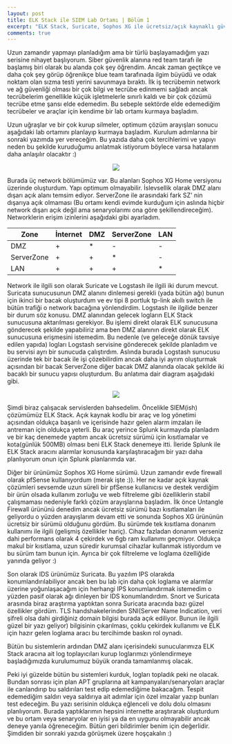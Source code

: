 ```yaml
---
layout: post
title: ELK Stack ile SIEM Lab Ortamı | Bölüm 1
excerpt: "ELK Stack, Suricate, Sophos XG ile ücretsiz/açık kaynaklı güvenlik çözümleri"
comments: true
---
```

Uzun zamandır yapmayı planladığım ama bir türlü başlayamadığım yazı serisine nihayet başlıyorum. Siber güvenlik alanına red team tarafı ile başlamış biri olarak bu alanda çok şey öğrendim. Ancak zaman geçtikçe ve daha çok şey görüp öğrenikçe blue team tarafınada ilgim büyüdü ve odak noktam olan sızma testi yerini savunmaya bıraktı. İlk iş tecrübemin network ve ağ güvenliği olması bir çok bilgi ve tecrübe edinmemi sağladı ancak tecrübelerim genellikle küçük işletmelerle sınırlı kaldı ve bir çok çözümü tecrübe etme şansı elde edemedim. Bu sebeple sektörde elde edemediğim tecrübeler ve araçlar için kendime bir lab ortamı kurmaya başladım.  

Uzun uğraşlar ve bir çok kurup silmeler, optimum çözüm arayışları sonucu aşağıdaki lab ortamını planlayıp kurmaya başladım. Kurulum adımlarına bir sonraki yazımda yer vereceğim. Bu yazıda daha çok tercihlerimi ve yapıyı neden bu şekilde kuruduğumu anlatmak istiyorum böylece varsa hatalarım daha anlaşılır olacaktır :)  

<div class="mb mt" style="text-align:center"><img src="/img/SIEM_Lab_Diagram.png" /></div>  

Burada üç network bölümümüz var. Bu alanları Sophos XG Home versiyonu üzerinde oluşturdum. Yapı optimum olmayabilir. İslevsellik olarak DMZ alanı dışarı açık alanı temsim ediyor. ServerZone ile arasındaki fark SZ' nin dışarıya açık olmaması (Bu ortamı kendi evimde kurduğum için aslında hiçbir network dışarı açık değil ama senaryolarımı ona göre şekillendireceğim). Networklerin erişim izinlerini aşağıdaki gibi ayarladım.    

| Zone          | İnternet | DMZ | ServerZone | LAN |
| ------------- | -------- | --- | ---------- | --- |
| DMZ           | +        | *   | -          | -   |
| ServerZone    | +        | +   | *          | -   |
| LAN           | +        | +   | +          | *   |  

Network ile ilgili son olarak Suricate ve Logstash ile ilgili iki durum mevcut. Suricata sunucusunun DMZ alanını dinlemesi gerekli (yada bütün ağı) bunun için ikinci bir bacak oluşturdum ve ev tipi 8 portluk tp-link akıllı switch ile bütün trafiği o network bacağına yönlendirdim. Logstash ile ilgilide benzer bir durum söz konusu. DMZ alanından gelecek logların ELK Stack sunucusuna aktarılması gerekiyor. Bu işlemi direkt olarak ELK sunucusuna gönderecek şekilde yapabiliriz ama ben DMZ alanının direkt olarak ELK sunucusuna erişmesini istemedim. Bu nedenle (ve geleceğe dönük tavsiye edilen yapıda) logları Logstash servisine gönderecek şekilde planladım ve bu servisi ayrı bir sunucuda çalıştırdım. Aslında burada Logstash sunucusu üzerinde tek bir bacak ile işi çözebilirdim ancak daha iyi ayrım oluşturmak açısından bir bacak ServerZone diğer bacak DMZ alanında olacak şekilde iki bacaklı bir sunucu yapısı oluşturdum. Bu anlatıma dair diagram aşağıdaki gibi.  

<div class="mb mt" style="text-align:center"><img src="/img/ServerZone_Diagram.png" /></div>  

Şimdi biraz çalışacak servislerden bahsedelim. Öncelikle SIEM(ish) çözümümüz ELK Stack. Açık kaynak kodlu bir araç ve log yönetimi açısından oldukça başarılı ve içerisinde hazır gelen alarm imzaları ile antreman için oldukça yeterli. Bu araç yerince Splunk kurmayıda planladım ve bir kaç denemede yaptım ancak ücretsiz sürümü için kısıtlamalar ve kota(günlük 500MB) olması beni ELK Stack denemeye itti. İleride Splunk ile ELK Stack aracını alarmlar konusunda karşılaştıracağım bir yazı daha planlıyorum onun için Splunk planlarımda var.  

Diğer bir ürünümüz Sophos XG Home sürümü. Uzun zamandır evde firewall olarak pfSense kullanıyordum (merak işte :)). Her ne kadar açık kaynak çözümleri sevsemde uzun süreli bir pfSense kullanıcısı ve destek verdiğim bir ürün olsada kullanım zorluğu ve web filtreleme gibi özelliklerin stabil çalışmaması nedeniyle farklı çözüm arayışlarına başladım. İlk önce Untangle Firewall ürününü denedim ancak ücretsiz sürümü bazı kısıtlamaları ile geliyordu o yüzden arayışlarım devam etti ve sonunda Sophos XG ürününün ücretsiz bir sürümü olduğunu gördüm. Bu sürümde tek kısıtlama donanım kullanımı ile ilgili (gelişmiş özellikler hariç). Cihaz fazladan donanım verseniz dahi performans olarak 4 çekirdek ve 6gb ram kullanımı geçmiyor. Oldukça makul bir kısıtlama, uzun süredir kurumsal cihazlar kullanmak istiyordum ve bu sürüm tam bunun için. Ayrıca bir çok filtreleme ve loglama özelliğide yanında geliyor :)  

Son olarak IDS ürünümüz Suricata. Bu yazılım IPS olarakda konumlandırılabiliyor ancak ben bu lab için daha çok loglama ve alarmlar üzerine yoğunlaşacağım için herhangi IPS konumlandırmak istemedim o yüzden pasif olarak ağı dinleyen bir IDS konumlandırdım. Snort ve Suricata arasında biraz araştırma yaptıktan sonra Suricata aracında bazı güzel özellikler gördüm. TLS handshakelerinden SNI(Server Name Indication, veri şifreli olsa dahi girdiğiniz domain bilgisi burada açık ediliyor. Bunun ile ilgili güzel bir yazı geliyor) bilgisinin çıkarılması, çoklu çekirdek kullanımı ve ELK için hazır gelen loglama aracı bu tercihimde baskın rol oynadı.  

Bütün bu sistemlerin ardından DMZ alanı içerisindeki sunucularımıza ELK Stack aracına ait log toplayıcıları kurup loglarımızı yönlendirmeye başladığımızda kurulumumuz büyük oranda tamamlanmış olacak.  

Peki iyi güzelde bütün bu sistemleri kurduk, logları topladık peki ne olacak. Bundan sonrası için plan APT gruplarına ait kampanyaları/senaryoları araçlar ile canlandırıp bu saldırıları test edip edemediğime bakacağım. Tespit edemediğim saldırı veya saldırıya ait adımlar için özel imzalar yazıp bunları test edeceğim. Bu yazı serisinin oldukça eğlenceli ve dolu dolu olmasını planlıyorum. Burada yaptıklarımın hepsini internette araştırarak oluşturdum ve bu ortam veya senaryolar en iyisi ya da en uygunu olmayabilir ancak deneye yanıla öğreneceğim. Bütün geri bildirimler benim için değerlidir. Şimdiden bir sonraki yazıda görüşmek üzere hoşçakalın :)

